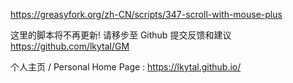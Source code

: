 https://greasyfork.org/zh-CN/scripts/347-scroll-with-mouse-plus

这里的脚本将不再更新! 请移步至 Github 提交反馈和建议 https://github.com/lkytal/GM

个人主页 / Personal Home Page : https://lkytal.github.io/

